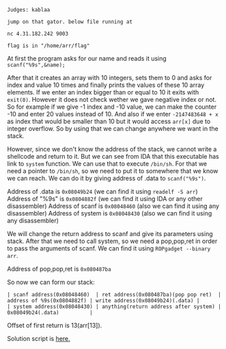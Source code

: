 ```
Judges: kablaa

jump on that gator. below file running at

nc 4.31.182.242 9003

flag is in "/home/arr/flag"
```

At first the program asks for our name and reads it using `scanf("%9s",&name);`

After that it creates an array with 10 integers, sets them to 0 and asks for index and value 10 times and finally prints the values of these 10 array elements. If we enter an index bigger than or equal to 10 it exits with `exit(0)`. However it does not check wether we gave negative index or not. So for example if we give -1 index and -10 value, we can make the counter -10 and enter 20 values instead of 10. And also if we enter `-2147483648 + x` as index that would be smaller than 10 but it would access `arr[x]` due to integer overflow. So by using that we can change anywhere we want in the stack.

However, since we don't know the address of the stack, we cannot write a shellcode and return to it. But we can see from IDA that this executable has link to `system` function. We can use that to execute `/bin/sh`. For that we need a pointer to `/bin/sh`, so we need to put it to somewhere that we know we can reach. We can do it by giving address of .data to `scanf("%9s")`.

Address of .data is `0x08049b24` (we can find it using `readelf -S arr`)
Address of "%9s" is `0x0804882f` (we can find it using IDA or any other disassembler)
Address of scanf is `0x08048460` (also we can find it using any disassembler)
Address of system is `0x08048430` (also we can find it using any disassembler)

We will change the return address to scanf and give its parameters using stack. After that we need to call system, so we need a pop,pop,ret in order to pass the arguments of scanf. We can find it using `ROPgadget --binary arr`.

Address of pop,pop,ret is `0x080487ba`

So now we can form our stack:

```
| scanf address(0x08048460)  | ret address(0x080487ba)(pop pop ret)  | address of %9s(0x0804882f) | write address(0x08049b24)(.data) |
| system address(0x08048430) | anything(return address after system) | 0x08049b24(.data)          |
```

Offset of first return is 13(arr[13]).

Solution script is [here.](solution.py)